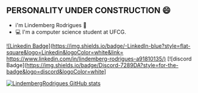 ## PERSONALITY UNDER CONSTRUCTION 😄

* i'm Lindemberg Rodrigues 🧔
* 💻 I'm a computer science student at UFCG.

[![Linkedin Badge](https://img.shields.io/badge/-LinkedIn-blue?style=flat-square&logo=Linkedin&logoColor=white&link= https://www.linkedin.com/in/lindemberg-rodrigues-a91810135/)]( https://www.linkedin.com/in/lindemberg-rodrigues-a91810135/)
[![discord Badge](https://img.shields.io/badge/Discord-7289DA?style=for-the-badge&logo=discord&logoColor=white]

[![LindembergRodrigues GitHub stats](https://github-readme-stats.vercel.app/api?username=LindembergRodrigues)](https://github.com/LindembergRodrigues/github-readme-stats)
